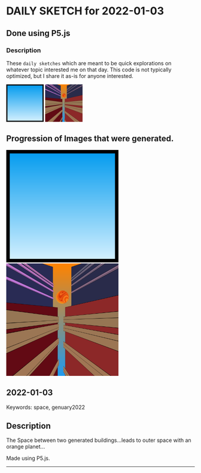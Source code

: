 # DAILY SKETCH for 2022-01-03

## Done using P5.js

### Description

These `daily sketches` which are meant to be quick explorations     on whatever topic interested me on that day. This code is not typically optimized, but I share it as-is     for anyone interested.

<img src = 'images/keep_2022-01-03-14-35-20.png' width = '100'> <img src = 'images/keep_2022-01-03-23-25-14.png' width = '100'> 

## Progression of Images that were generated.

<img src = 'images/keep_2022-01-03-14-35-20.png' width = '300'> 
<img src = 'images/keep_2022-01-03-23-25-14.png' width = '300'> 




## 2022-01-03
Keywords: space, genuary2022
 

## Description 

 The Space between two generated buildings...leads to outer space with an orange planet...
 

Made using P5.js. 

-----

